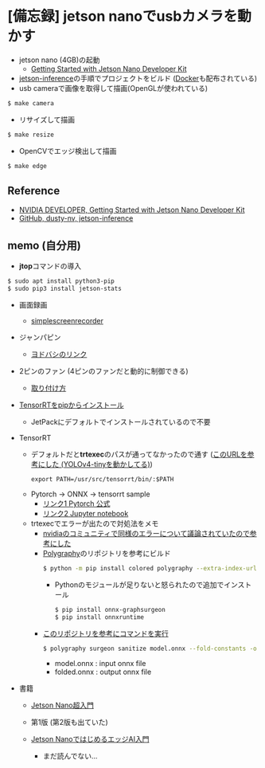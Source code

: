 # [備忘録] jetson nanoでusbカメラを動かす
- jetson nano (4GB)の起動
  - [Getting Started with Jetson Nano Developer Kit](https://developer.nvidia.com/embedded/learn/get-started-jetson-nano-devkit)
- [jetson-inference](https://github.com/dusty-nv/jetson-inference/blob/master/docs/building-repo-2.md)の手順でプロジェクトをビルド ([Docker](https://github.com/dusty-nv/jetson-inference/blob/master/docs/aux-docker.md)も配布されている)
-  usb cameraで画像を取得して描画(OpenGLが使われている)
~~~ bash
$ make camera 
~~~

- リサイズして描画
~~~ bash
$ make resize
~~~

- OpenCVでエッジ検出して描画
~~~ bash
$ make edge
~~~

## Reference
- [NVIDIA DEVELOPER, Getting Started with Jetson Nano Developer Kit](https://developer.nvidia.com/embedded/learn/get-started-jetson-nano-devkit)
- [GitHub, dusty-nv, jetson-inference](https://github.com/dusty-nv/jetson-inference)

## memo (自分用)
- **jtop**コマンドの導入
~~~ bash
$ sudo apt install python3-pip
$ sudo pip3 install jetson-stats 
~~~
- 画面録画
  -  [simplescreenrecorder](https://ry0.github.io/blog/2016/02/21/simplescreenrecorder/#gsc.tab=0)
- ジャンパピン
  - [ヨドバシのリンク](https://www.yodobashi.com/product-detail/000000341309927595/)
- 2ピンのファン (4ピンのファンだと動的に制御できる)
  - [取り付け方](http://neoview.blog.jp/archives/31704137.html)

- [TensorRTをpipからインストール](https://zenn.dev/fate_shelled/scraps/46dfef81ec8440)   
  - JetPackにデフォルトでインストールされているので不要
  
- TensorRT
  - デフォルトだと**trtexec**のパスが通ってなかったので通す ([このURLを参考にした (YOLOv4-tinyを動かしてる)](https://zenn.dev/rain_squallman/articles/8781d3efef23b9caabc6))
    ~~~
    export PATH=/usr/src/tensorrt/bin/:$PATH
    ~~~
  - Pytorch -> ONNX -> tensorrt sample
    - [リンク1 Pytorch 公式](https://pytorch.org/blog/running-pytorch-models-on-jetson-nano/)
    - [リンク2 Jupyter notebook](https://github.com/NVIDIA/TensorRT/blob/master/quickstart/IntroNotebooks/4.%20Using%20PyTorch%20through%20ONNX.ipynb)
  - trtexecでエラーが出たので対処法をメモ
    - [nvidiaのコミュニティで同様のエラーについて議論されていたので参考にした](https://forums.developer.nvidia.com/t/ishufflelayer-applied-to-shape-tensor-must-have-0-or-1-reshape-dimensions-dimensions-were-1-2/200183)
    - [Polygraphy](https://github.com/NVIDIA/TensorRT/tree/master/tools/Polygraphy)のリポジトリを参考にビルド
      ~~~bash
      $ python -m pip install colored polygraphy --extra-index-url https://pypi.ngc.nvidia.com
      ~~~
      - Pythonのモジュールが足りないと怒られたので追加でインストール
        ~~~bash
        $ pip install onnx-graphsurgeon
        $ pip install onnxruntime
        ~~~
    - [このリポジトリを参考にコマンドを実行](https://github.com/NVIDIA/TensorRT/tree/master/tools/Polygraphy/examples/cli/surgeon/02_folding_constants)
      ~~~bash
      $ polygraphy surgeon sanitize model.onnx --fold-constants -o folded.onnx
      ~~~
      - model.onnx : input onnx file
      - folded.onnx : output onnx file

- 書籍
  -  [Jetson Nano超入門](https://www.amazon.co.jp/Jetson-Nano%E8%B6%85%E5%85%A5%E9%96%80-Japan-User-Group/dp/4800712513/ref=asc_df_4800712513/?tag=jpgo-22&linkCode=df0&hvadid=407550551951&hvpos=&hvnetw=g&hvrand=10416878901026062658&hvpone=&hvptwo=&hvqmt=&hvdev=c&hvdvcmdl=&hvlocint=&hvlocphy=1009745&hvtargid=pla-1044960961872&psc=1&th=1&psc=1)
    - 第1版 (第2版も出ていた)

  - [Jetson NanoではじめるエッジAI入門](https://www.amazon.co.jp/Jetson-Nano%E3%81%A7%E3%81%AF%E3%81%98%E3%82%81%E3%82%8B%E3%82%A8%E3%83%83%E3%82%B8AI%E5%85%A5%E9%96%80-%E5%9D%82%E6%9C%AC-%E4%BF%8A%E4%B9%8B/dp/4863543166)
    - まだ読んでない... 
